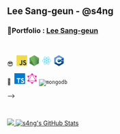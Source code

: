 ## Lee Sang-geun - @s4ng

### 🔗Portfolio : [Lee Sang-geun](https://www.notion.so/Lee-Sang-geun-c84b58fb08cd43bc8062a3fd332fc461)

</br>

<p align="">
  😎&nbsp;
  <code><img height="25" src="https://raw.githubusercontent.com/github/explore/80688e429a7d4ef2fca1e82350fe8e3517d3494d/topics/javascript/javascript.png" alt="javascript" title="javascript"></code>
  <code><img height="25" src="https://raw.githubusercontent.com/github/explore/80688e429a7d4ef2fca1e82350fe8e3517d3494d/topics/nodejs/nodejs.png" alt="nodejs" title="nodejs"></code>
  <code><img height="25" src="https://raw.githubusercontent.com/github/explore/80688e429a7d4ef2fca1e82350fe8e3517d3494d/topics/react/react.png" alt="react" title="react"></code>
  <code><img height="25" src="https://raw.githubusercontent.com/github/explore/80688e429a7d4ef2fca1e82350fe8e3517d3494d/topics/cpp/cpp.png" alt="cpp" title="cpp"></code>
</p>

<p align="">
  🧐&nbsp;
  <code><img height="25" src="https://raw.githubusercontent.com/github/explore/80688e429a7d4ef2fca1e82350fe8e3517d3494d/topics/typescript/typescript.png" alt="typescript" title="typescript"></code>
  <code><img height="25" src="https://raw.githubusercontent.com/github/explore/5c058a388828bb5fde0bcafd4bc867b5bb3f26f3/topics/graphql/graphql.png" alt="graphql" title="graphql"></code>
  <code><img height="25" src="https://img1.daumcdn.net/thumb/R1280x0/?scode=mtistory2&fname=http%3A%2F%2Fcfile5.uf.tistory.com%2Fimage%2F9923593359840EC50A37A3" alt="mongodb" title="mongodb"></code>
</p>

-->

</br>

<p align="">
  <a href="https://github.com/s4ng/s4ng">
    <img src="https://github-readme-stats.vercel.app/api/top-langs/?username=s4ng&hide=html" />
  </a>
  <a href="https://github.com/s4ng/s4ng">
    <img src="https://github-readme-stats.vercel.app/api?username=s4ng&show_icons=true&line_height=40&count_private=true&hide=contribs" alt="s4ng's GitHub Stats" />
  </a>
</p>

<!--
---

<p align="center">
  <img src="https://visitor-badge.laobi.icu/badge?page_id=s4ng/s4ng" alt="visitor"/>
</p>

**s4ng/s4ng** is a ✨ _special_ ✨ repository because its `README.md` (this file) appears on your GitHub profile.

Here are some ideas to get you started:

- 🔭 I’m currently working on ...
- 🌱 I’m currently learning ...
- 👯 I’m looking to collaborate on ...
- 🤔 I’m looking for help with ...
- 💬 Ask me about ...
- 📫 How to reach me: ...
- 😄 Pronouns: ...
- ⚡ Fun fact: ...
-->
